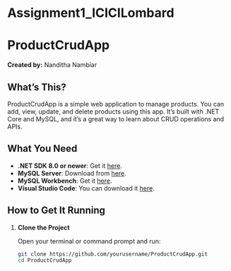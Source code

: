 # Assignment1_ICICILombard

# ProductCrudApp

**Created by:** Nanditha Nambiar

## What’s This?

ProductCrudApp is a simple web application to manage products. You can add, view, update, and delete products using this app. It’s built with .NET Core and MySQL, and it’s a great way to learn about CRUD operations and APIs.

## What You Need

- **.NET SDK 8.0 or newer**: Get it [here](https://dotnet.microsoft.com/download).
- **MySQL Server**: Download from [here](https://dev.mysql.com/downloads/installer/).
- **MySQL Workbench**: Get it [here](https://dev.mysql.com/downloads/workbench/).
- **Visual Studio Code**: You can download it [here](https://code.visualstudio.com/).

## How to Get It Running

1. **Clone the Project**

   Open your terminal or command prompt and run:

   ```bash
   git clone https://github.com/yourusername/ProductCrudApp.git
   cd ProductCrudApp
